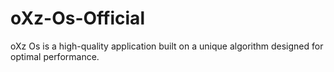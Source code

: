 # oXz-Os-Official
oXz Os is a high-quality application built on a unique algorithm designed for optimal performance.
